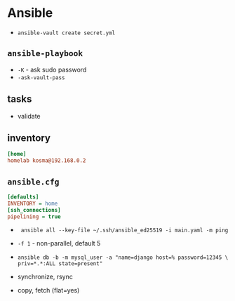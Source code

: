 # Ansible

* `ansible-vault create secret.yml`

## `ansible-playbook`

* `-K` - ask sudo password
* `-ask-vault-pass`

## tasks

* validate

## inventory

```cfg
[home]
homelab kosma@192.168.0.2
```

## `ansible.cfg`

```cfg
[defaults]
INVENTORY = home
[ssh_connections]
pipelining = true
```

* ` ansible all --key-file ~/.ssh/ansible_ed25519 -i main.yaml -m ping`
* `-f 1` - non-parallel, default 5
* `ansible db -b -m mysql_user -a "name=django host=% password=12345 \
priv=*.*:ALL state=present"`

* synchronize, rsync
* copy, fetch (flat=yes)
